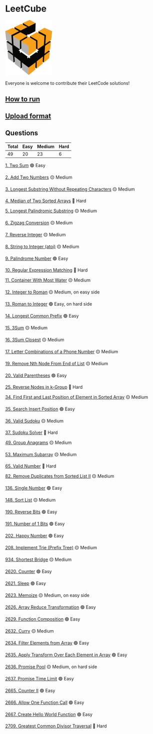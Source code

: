 # LeetCube

<p>
  <img src="https://github.com/LeetCube/LeetCube/blob/main/media/leetcube_logo_small.png" width="150" />
</p>

Everyone is welcome to contribute their LeetCode solutions!

## [How to run](doc/run.md)

## [Upload format](doc/format.md)

## Questions

| Total | Easy | Medium | Hard |
| ----- | ---- | ------ | ---- |
| 49    | 20   | 23     | 6    |

[1. Two Sum](https://leetcode.com/problems/two-sum/)
🟢 Easy

[2. Add Two Numbers](https://leetcode.com/problems/add-two-numbers/)
🟡 Medium

[3. Longest Substring Without Repeating Characters](https://leetcode.com/problems/longest-substring-without-repeating-characters/)
🟡 Medium

[4. Median of Two Sorted Arrays](https://leetcode.com/problems/median-of-two-sorted-arrays/)
🔴 Hard

[5. Longest Palindromic Substring](https://leetcode.com/problems/longest-palindromic-substring/)
🟡 Medium

[6. Zigzag Conversion](https://leetcode.com/problems/zigzag-conversion/)
🟡 Medium

[7. Reverse Integer](https://leetcode.com/problems/reverse-integer/)
🟡 Medium

[8. String to Integer (atoi)](https://leetcode.com/problems/string-to-integer-atoi/)
🟡 Medium

[9. Palindrome Number](https://leetcode.com/problems/palindrome-number/)
🟢 Easy

[10. Regular Expression Matching](https://leetcode.com/problems/regular-expression-matching/)
🔴 Hard

[11. Container With Most Water](https://leetcode.com/problems/container-with-most-water/)
🟡 Medium

[12. Integer to Roman](https://leetcode.com/problems/integer-to-roman/)
🟡 Medium, on easy side

[13. Roman to Integer](https://leetcode.com/problems/roman-to-integer/)
🟢 Easy, on hard side

[14. Longest Common Prefix](https://leetcode.com/problems/longest-common-prefix/)
🟢 Easy

[15. 3Sum](https://leetcode.com/problems/3sum/)
🟡 Medium

[16. 3Sum Closest](https://leetcode.com/problems/3sum-closest/)
🟡 Medium

[17. Letter Combinations of a Phone Number](https://leetcode.com/problems/letter-combinations-of-a-phone-number/)
🟡 Medium

[19. Remove Nth Node From End of List](https://leetcode.com/problems/remove-nth-node-from-end-of-list/)
🟡 Medium

[20. Valid Parentheses](https://leetcode.com/problems/valid-parentheses/)
🟢 Easy

[25. Reverse Nodes in k-Group](https://leetcode.com/problems/reverse-nodes-in-k-group/)
🔴 Hard

[34. Find First and Last Position of Element in Sorted Array](https://leetcode.com/problems/find-first-and-last-position-of-element-in-sorted-array/)
🟡 Medium

[35. Search Insert Position](https://leetcode.com/problems/search-insert-position/)
🟢 Easy

[36. Valid Sudoku](https://leetcode.com/problems/valid-sudoku/)
🟡 Medium

[37. Sudoku Solver](https://leetcode.com/problems/sudoku-solver/)
🔴 Hard

[49. Group Anagrams](https://leetcode.com/problems/group-anagrams/)
🟡 Medium

[53. Maximum Subarray](https://leetcode.com/problems/maximum-subarray/)
🟡 Medium

[65. Valid Number](https://leetcode.com/problems/valid-number/)
🔴 Hard

[82. Remove Duplicates from Sorted List II](https://leetcode.com/problems/remove-duplicates-from-sorted-list-ii/)
🟡 Medium

[136. Single Number](https://leetcode.com/problems/single-number/)
🟢 Easy

[148. Sort List](https://leetcode.com/problems/sort-list/)
🟡 Medium

[190. Reverse Bits](https://leetcode.com/problems/reverse-bits/)
🟢 Easy

[191. Number of 1 Bits](https://leetcode.com/problems/number-of-1-bits/)
🟢 Easy

[202. Happy Number](https://leetcode.com/problems/happy-number/)
🟢 Easy

[208. Implement Trie (Prefix Tree)](https://leetcode.com/problems/implement-trie-prefix-tree/)
🟡 Medium

[934. Shortest Bridge](https://leetcode.com/problems/shortest-bridge/)
🟡 Medium

[2620. Counter](https://leetcode.com/problems/counter/)
🟢 Easy

[2621. Sleep](https://leetcode.com/problems/sleep/)
🟢 Easy

[2623. Memoize](https://leetcode.com/problems/memoize/)
🟡 Medium, on easy side

[2626. Array Reduce Transformation](https://leetcode.com/problems/array-reduce-transformation/)
🟢 Easy

[2629. Function Composition](https://leetcode.com/problems/function-composition/)
🟢 Easy

[2632. Curry](https://leetcode.com/problems/curry/)
🟡 Medium

[2634. Filter Elements from Array](https://leetcode.com/problems/filter-elements-from-array/)
🟢 Easy

[2635. Apply Transform Over Each Element in Array](https://leetcode.com/problems/apply-transform-over-each-element-in-array/)
🟢 Easy

[2636. Promise Pool](https://leetcode.com/problems/promise-pool/)
🟡 Medium, on hard side

[2637. Promise Time Limit](https://leetcode.com/problems/promise-time-limit/)
🟢 Easy

[2665. Counter II](https://leetcode.com/problems/counter-ii/)
🟢 Easy

[2666. Allow One Function Call](https://leetcode.com/problems/allow-one-function-call/)
🟢 Easy

[2667. Create Hello World Function](https://leetcode.com/problems/create-hello-world-function/)
🟢 Easy

[2709. Greatest Common Divisor Traversal](https://leetcode.com/problems/greatest-common-divisor-traversal/)
🔴 Hard
